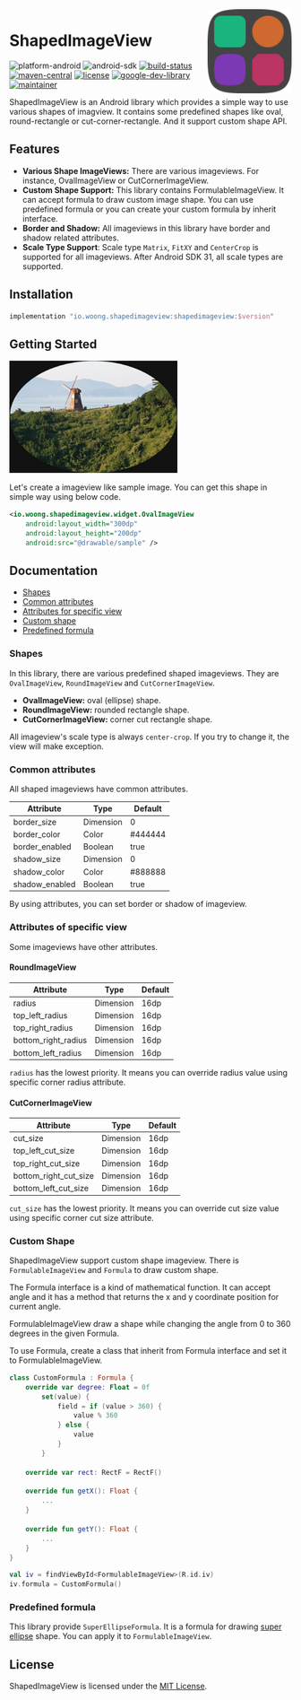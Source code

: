 <img alt="logo" src="./image/logo/shapedimageview_logo_squircle_dark.png" align="right" width="150">

# ShapedImageView

![platform-android](https://img.shields.io/badge/Platform-Android-green?logo=android&logoColor=green) ![android-sdk](https://img.shields.io/badge/SDK-16%2B-green?logo=android&logoColor=green) [![build-status](https://github.com/woongdev/ShapedImageView/actions/workflows/build.yml/badge.svg)](https://github.com/woongdev/ShapedImageView/actions/workflows/build.yml) [![maven-central](https://img.shields.io/maven-central/v/io.woong.shapedimageview/shapedimageview?label=Maven%20Central&logo=apache%20maven&logoColor=orange)](https://search.maven.org/artifact/io.woong.shapedimageview/shapedimageview) [![license](https://img.shields.io/badge/License-MIT-blue?logo=apache&logoColor=blue)](./LICENSE) [![google-dev-library](https://img.shields.io/badge/Google%20Dev%20Library-4285F4?logo=google&logoColor=white)](https://devlibrary.withgoogle.com/products/android/repos/woongdev-ShapedImageView) [![maintainer](https://img.shields.io/badge/%3C%2F%3E%20by-Jaewoong%20Cheon-A97BFF.svg)](https://github.com/woongdev)

ShapedImageView is an Android library which provides a simple way to use various shapes of imagview.
It contains some predefined shapes like oval, round-rectangle or cut-corner-rectangle.
And it support custom shape API.

## Features

- **Various Shape ImageViews:** There are various imageviews.
For instance, OvalImageView or CutCornerImageView.
- **Custom Shape Support:** This library contains FormulableImageView.
It can accept formula to draw custom image shape.
You can use predefined formula or you can create your custom formula by inherit interface.
- **Border and Shadow:** All imageviews in this library have border and shadow related attributes.
- **Scale Type Support**: Scale type `Matrix`, `FitXY` and `CenterCrop` is supported for all imageviews. After Android SDK 31, all scale types are supported.

## Installation

```groovy
implementation "io.woong.shapedimageview:shapedimageview:$version"
```

## Getting Started

<img alt="preview1" src="./image/preview/getting_started.jpeg" width="300">

Let's create a imageview like sample image.
You can get this shape in simple way using below code.

```xml
<io.woong.shapedimageview.widget.OvalImageView
    android:layout_width="300dp"
    android:layout_height="200dp"
    android:src="@drawable/sample" />
```

## Documentation

- [Shapes](#shapes)
- [Common attributes](#common-attributes)
- [Attributes for specific view](#attributes-of-specific-view)
- [Custom shape](#custom-shape)
- [Predefined formula](#predefined-formula)

### Shapes

In this library, there are various predefined shaped imageviews.
They are `OvalImageView`, `RoundImageView` and `CutCornerImageView`.

- **OvalImageView:** oval (ellipse) shape.
- **RoundImageView:** rounded rectangle shape.
- **CutCornerImageView:** corner cut rectangle shape.

All imageview's scale type is always `center-crop`.
If you try to change it, the view will make exception.

### Common attributes

All shaped imageviews have common attributes.

| Attribute | Type | Default |
| --- | --- | --- |
| border_size | Dimension | 0 |
| border_color | Color | #444444 |
| border_enabled | Boolean | true |
| shadow_size | Dimension | 0 |
| shadow_color | Color | #888888 |
| shadow_enabled | Boolean | true |

By using attributes, you can set border or shadow of imageview.

### Attributes of specific view

Some imageviews have other attributes.

#### RoundImageView

| Attribute | Type | Default |
| --- | --- | --- |
| radius | Dimension | 16dp |
| top_left_radius | Dimension | 16dp |
| top_right_radius | Dimension | 16dp |
| bottom_right_radius| Dimension | 16dp |
| bottom_left_radius | Dimension | 16dp |

`radius` has the lowest priority.
It means you can override radius value using specific corner radius attribute.

#### CutCornerImageView

| Attribute | Type | Default |
| --- | --- | --- |
| cut_size | Dimension | 16dp |
| top_left_cut_size | Dimension | 16dp |
| top_right_cut_size | Dimension | 16dp |
| bottom_right_cut_size| Dimension | 16dp |
| bottom_left_cut_size | Dimension | 16dp |

`cut_size` has the lowest priority.
It means you can override cut size value using specific corner cut size attribute.

### Custom Shape

ShapedImageView support custom shape imageview.
There is `FormulableImageView` and `Formula` to draw custom shape.

The Formula interface is a kind of mathematical function.
It can accept angle and it has a method that returns the x and y coordinate position for current angle.

FormulableImageView draw a shape while changing the angle from 0 to 360 degrees in the given Formula.

To use Formula, create a class that inherit from Formula interface and set it to FormulableImageView.

```kotlin
class CustomFormula : Formula {
    override var degree: Float = 0f
        set(value) {
            field = if (value > 360) {
                value % 360
            } else {
                value
            }
        }

    override var rect: RectF = RectF()

    override fun getX(): Float {
        ...
    }

    override fun getY(): Float {
        ...
    }
}
```

```kotlin
val iv = findViewById<FormulableImageView>(R.id.iv)
iv.formula = CustomFormula()
```

### Predefined formula

This library provide `SuperEllipseFormula`.
It is a formula for drawing [super ellipse](https://en.wikipedia.org/wiki/Superellipse) shape.
You can apply it to `FormulableImageView`.

## License

ShapedImageView is licensed under the [MIT License](./LICENSE).